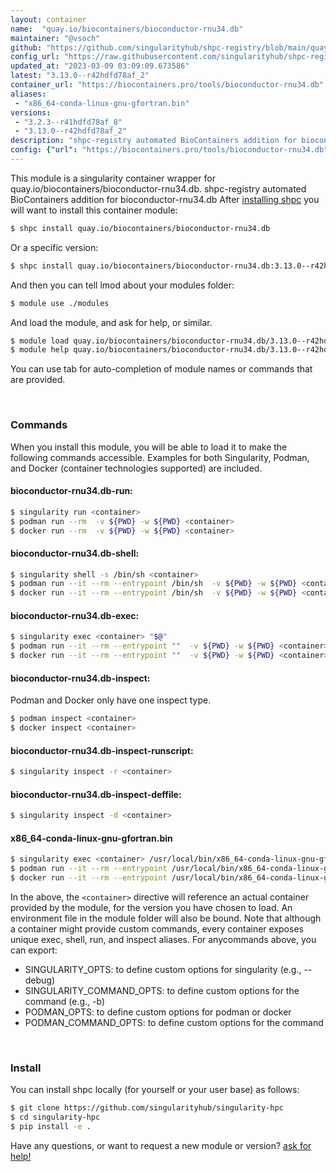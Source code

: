 ```yaml
---
layout: container
name:  "quay.io/biocontainers/bioconductor-rnu34.db"
maintainer: "@vsoch"
github: "https://github.com/singularityhub/shpc-registry/blob/main/quay.io/biocontainers/bioconductor-rnu34.db/container.yaml"
config_url: "https://raw.githubusercontent.com/singularityhub/shpc-registry/main/quay.io/biocontainers/bioconductor-rnu34.db/container.yaml"
updated_at: "2023-03-09 03:09:09.673586"
latest: "3.13.0--r42hdfd78af_2"
container_url: "https://biocontainers.pro/tools/bioconductor-rnu34.db"
aliases:
 - "x86_64-conda-linux-gnu-gfortran.bin"
versions:
 - "3.2.3--r41hdfd78af_8"
 - "3.13.0--r42hdfd78af_2"
description: "shpc-registry automated BioContainers addition for bioconductor-rnu34.db"
config: {"url": "https://biocontainers.pro/tools/bioconductor-rnu34.db", "maintainer": "@vsoch", "description": "shpc-registry automated BioContainers addition for bioconductor-rnu34.db", "latest": {"3.13.0--r42hdfd78af_2": "sha256:556c2a33ae22e7ace028372d07376b2435223eb1ba22a8f07696ac5cd201d77a"}, "tags": {"3.2.3--r41hdfd78af_8": "sha256:70320f84b9c8092e44ec08887df6acdf8e31b729d12e06a9580d9e6d62114439", "3.13.0--r42hdfd78af_2": "sha256:556c2a33ae22e7ace028372d07376b2435223eb1ba22a8f07696ac5cd201d77a"}, "docker": "quay.io/biocontainers/bioconductor-rnu34.db", "aliases": {"x86_64-conda-linux-gnu-gfortran.bin": "/usr/local/bin/x86_64-conda-linux-gnu-gfortran.bin"}}
---
```


This module is a singularity container wrapper for quay.io/biocontainers/bioconductor-rnu34.db.
shpc-registry automated BioContainers addition for bioconductor-rnu34.db
After [installing shpc](#install) you will want to install this container module:


```bash
$ shpc install quay.io/biocontainers/bioconductor-rnu34.db
```

Or a specific version:

```bash
$ shpc install quay.io/biocontainers/bioconductor-rnu34.db:3.13.0--r42hdfd78af_2
```

And then you can tell lmod about your modules folder:

```bash
$ module use ./modules
```

And load the module, and ask for help, or similar.

```bash
$ module load quay.io/biocontainers/bioconductor-rnu34.db/3.13.0--r42hdfd78af_2
$ module help quay.io/biocontainers/bioconductor-rnu34.db/3.13.0--r42hdfd78af_2
```

You can use tab for auto-completion of module names or commands that are provided.

<br>

### Commands

When you install this module, you will be able to load it to make the following commands accessible.
Examples for both Singularity, Podman, and Docker (container technologies supported) are included.

#### bioconductor-rnu34.db-run:

```bash
$ singularity run <container>
$ podman run --rm  -v ${PWD} -w ${PWD} <container>
$ docker run --rm  -v ${PWD} -w ${PWD} <container>
```

#### bioconductor-rnu34.db-shell:

```bash
$ singularity shell -s /bin/sh <container>
$ podman run --it --rm --entrypoint /bin/sh  -v ${PWD} -w ${PWD} <container>
$ docker run --it --rm --entrypoint /bin/sh  -v ${PWD} -w ${PWD} <container>
```

#### bioconductor-rnu34.db-exec:

```bash
$ singularity exec <container> "$@"
$ podman run --it --rm --entrypoint ""  -v ${PWD} -w ${PWD} <container> "$@"
$ docker run --it --rm --entrypoint ""  -v ${PWD} -w ${PWD} <container> "$@"
```

#### bioconductor-rnu34.db-inspect:

Podman and Docker only have one inspect type.

```bash
$ podman inspect <container>
$ docker inspect <container>
```

#### bioconductor-rnu34.db-inspect-runscript:

```bash
$ singularity inspect -r <container>
```

#### bioconductor-rnu34.db-inspect-deffile:

```bash
$ singularity inspect -d <container>
```


#### x86_64-conda-linux-gnu-gfortran.bin

```bash
$ singularity exec <container> /usr/local/bin/x86_64-conda-linux-gnu-gfortran.bin
$ podman run --it --rm --entrypoint /usr/local/bin/x86_64-conda-linux-gnu-gfortran.bin   -v ${PWD} -w ${PWD} <container> -c " $@"
$ docker run --it --rm --entrypoint /usr/local/bin/x86_64-conda-linux-gnu-gfortran.bin   -v ${PWD} -w ${PWD} <container> -c " $@"
```



In the above, the `<container>` directive will reference an actual container provided
by the module, for the version you have chosen to load. An environment file in the
module folder will also be bound. Note that although a container
might provide custom commands, every container exposes unique exec, shell, run, and
inspect aliases. For anycommands above, you can export:

 - SINGULARITY_OPTS: to define custom options for singularity (e.g., --debug)
 - SINGULARITY_COMMAND_OPTS: to define custom options for the command (e.g., -b)
 - PODMAN_OPTS: to define custom options for podman or docker
 - PODMAN_COMMAND_OPTS: to define custom options for the command

<br>

### Install

You can install shpc locally (for yourself or your user base) as follows:

```bash
$ git clone https://github.com/singularityhub/singularity-hpc
$ cd singularity-hpc
$ pip install -e .
```

Have any questions, or want to request a new module or version? [ask for help!](https://github.com/singularityhub/singularity-hpc/issues)